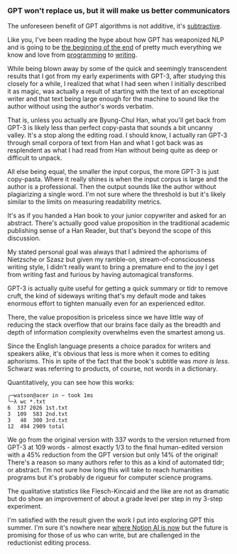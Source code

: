 ### GPT won't replace us, but it will make us better communicators

The unforeseen benefit of GPT algorithms is not additive, it's [subtractive](https://www.nature.com/articles/s41586-021-03380-y).

Like you, I've been reading the hype about how GPT has weaponized NLP and is going to be [the beginning of the end](https://kitze.io/posts/gpt3-is-the-beginning-of-the-end) of pretty much everything we know and love from [programming](https://www.wired.com/story/openai-copilot-autocomplete-for-code/) to [writing](https://www.theatlantic.com/technology/archive/2022/09/artificial-intelligence-machine-learing-natural-language-processing/661401/). 

While being blown away by some of the quick and seemingly transcendent results that I got from my early experiments with GPT-3, after studying this closely for a while, I realized that what I had seen when I initially described it as magic, was actually a result of starting with the text of an exceptional writer and that text being large enough for the machine to sound like the author without using the author's words verbatim. 

That is, unless you actually are Byung-Chul Han, what you'll get back from GPT-3 is likely less than perfect copy-pasta that sounds a bit uncanny valley. It's a stop along the editing road. I should know, I actually ran GPT-3 through small corpora of text from Han and what I got back was as resplendent as what I had read from Han without being quite as deep or difficult to unpack.

All else being equal, the smaller the input corpus, the more GPT-3 is just copy-pasta. Where it really shines is when the input corpus is large and the author is a professional. Then the output sounds like the author without plagiarizing a single word. I'm not sure where the threshold is but it's likely similar to the limits on measuring readability metrics.

It's as if you handed a Han book to your junior copywriter and asked for an abstract. There's actually good value proposition in the traditional academic publishing sense of a Han Reader, but that's beyond the scope of this discussion.

My stated personal goal was always that I admired the aphorisms of Nietzsche or Szasz but given my ramble-on, stream-of-consciousness writing style, I didn't really want to bring a premature end to the joy I get from writing fast and furious by having automagical transforms. 

GPT-3 is actually quite useful for getting a quick summary or tldr to remove cruft, the kind of sideways writing that's my default mode and takes enormous effort to tighten manually even for an experienced editor. 

There, the value proposition is priceless since we have little way of reducing the stack overflow that our brains face daily as the breadth and depth of information complexity overwhelms even the smartest among us.

Since the English language presents a choice paradox for writers and speakers alike, it's obvious that less is more when it comes to editing aphorisms. This in spite of the fact that the book's subtitle was *more is less*. Schwarz was referring to products, of course, not words in a dictionary.

Quantitatively, you can see how this works:

    ╭─watson@acer in ~ took 1ms
    ╰─λ wc *.txt
    6  337 2026 1st.txt
    3  109  583 2nd.txt
    3   48  300 3rd.txt
    12  494 2909 total

We go from the original version with 337 words to the version returned from GPT-3 at 109 words - almost exactly 1/3 to the final human-edited version with a 45% reduction from the GPT version but only 14% of the original! There's a reason so many authors refer to this as a kind of automated tldr; or abstract. I'm not sure how long this will take to reach humanities programs but it's probably de rigueur for computer science programs.

The qualitative statistics like Flesch-Kincaid and the like are not as dramatic but do show an improvement of about a grade level per step in my 3-step experiment.

I'm satisfied with the result given the work I put into exploring GPT this summer. I'm sure it's nowhere near [where Notion AI is now](https://www.notion.so/blog/introducing-notion-ai) but the future is promising for those of us who can write, but are challenged in the reductionist editing process. 


